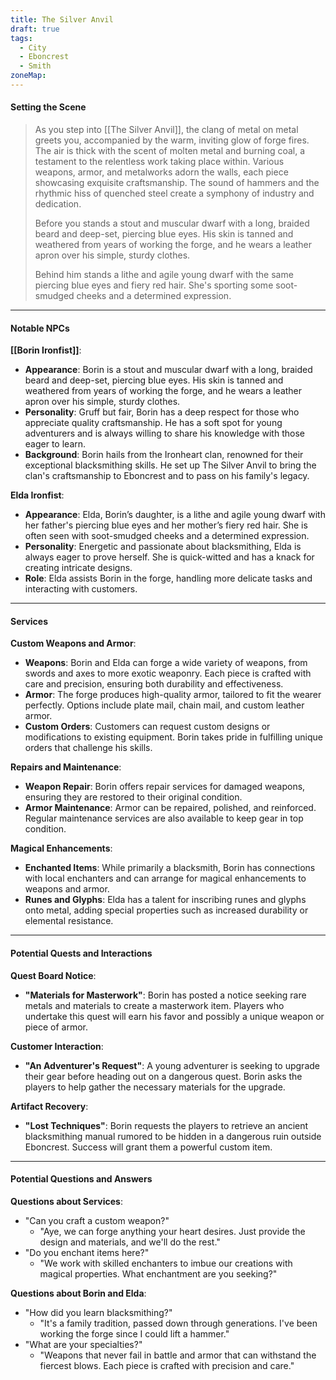 ```yaml
---
title: The Silver Anvil
draft: true
tags:
  - City
  - Eboncrest
  - Smith
zoneMap:
---
```

#### Setting the Scene

> As you step into [[The Silver Anvil]], the clang of metal on metal greets you, accompanied by the warm, inviting glow of forge fires. The air is thick with the scent of molten metal and burning coal, a testament to the relentless work taking place within. Various weapons, armor, and metalworks adorn the walls, each piece showcasing exquisite craftsmanship. The sound of hammers and the rhythmic hiss of quenched steel create a symphony of industry and dedication.
> 
> Before you stands a stout and muscular dwarf with a long, braided beard and deep-set, piercing blue eyes. His skin is tanned and weathered from years of working the forge, and he wears a leather apron over his simple, sturdy clothes.
> 
> Behind him stands a lithe and agile young dwarf with the same piercing blue eyes and fiery red hair. She's sporting some soot-smudged cheeks and a determined expression. 
> 

---

#### Notable NPCs

**[[Borin Ironfist]]**:
- **Appearance**: Borin is a stout and muscular dwarf with a long, braided beard and deep-set, piercing blue eyes. His skin is tanned and weathered from years of working the forge, and he wears a leather apron over his simple, sturdy clothes.
- **Personality**: Gruff but fair, Borin has a deep respect for those who appreciate quality craftsmanship. He has a soft spot for young adventurers and is always willing to share his knowledge with those eager to learn.
- **Background**: Borin hails from the Ironheart clan, renowned for their exceptional blacksmithing skills. He set up The Silver Anvil to bring the clan's craftsmanship to Eboncrest and to pass on his family's legacy.

**Elda Ironfist**:
- **Appearance**: Elda, Borin’s daughter, is a lithe and agile young dwarf with her father's piercing blue eyes and her mother’s fiery red hair. She is often seen with soot-smudged cheeks and a determined expression.
- **Personality**: Energetic and passionate about blacksmithing, Elda is always eager to prove herself. She is quick-witted and has a knack for creating intricate designs.
- **Role**: Elda assists Borin in the forge, handling more delicate tasks and interacting with customers.

---

#### Services

**Custom Weapons and Armor**:
- **Weapons**: Borin and Elda can forge a wide variety of weapons, from swords and axes to more exotic weaponry. Each piece is crafted with care and precision, ensuring both durability and effectiveness.
- **Armor**: The forge produces high-quality armor, tailored to fit the wearer perfectly. Options include plate mail, chain mail, and custom leather armor.
- **Custom Orders**: Customers can request custom designs or modifications to existing equipment. Borin takes pride in fulfilling unique orders that challenge his skills.

**Repairs and Maintenance**:
- **Weapon Repair**: Borin offers repair services for damaged weapons, ensuring they are restored to their original condition.
- **Armor Maintenance**: Armor can be repaired, polished, and reinforced. Regular maintenance services are also available to keep gear in top condition.

**Magical Enhancements**:
- **Enchanted Items**: While primarily a blacksmith, Borin has connections with local enchanters and can arrange for magical enhancements to weapons and armor.
- **Runes and Glyphs**: Elda has a talent for inscribing runes and glyphs onto metal, adding special properties such as increased durability or elemental resistance.

---

#### Potential Quests and Interactions

**Quest Board Notice**:
- **"Materials for Masterwork"**: Borin has posted a notice seeking rare metals and materials to create a masterwork item. Players who undertake this quest will earn his favor and possibly a unique weapon or piece of armor.

**Customer Interaction**:
- **"An Adventurer's Request"**: A young adventurer is seeking to upgrade their gear before heading out on a dangerous quest. Borin asks the players to help gather the necessary materials for the upgrade.

**Artifact Recovery**:
- **"Lost Techniques"**: Borin requests the players to retrieve an ancient blacksmithing manual rumored to be hidden in a dangerous ruin outside Eboncrest. Success will grant them a powerful custom item.

---

#### Potential Questions and Answers

**Questions about Services**:
- "Can you craft a custom weapon?"
  - "Aye, we can forge anything your heart desires. Just provide the design and materials, and we'll do the rest."
- "Do you enchant items here?"
  - "We work with skilled enchanters to imbue our creations with magical properties. What enchantment are you seeking?"

**Questions about Borin and Elda**:
- "How did you learn blacksmithing?"
  - "It's a family tradition, passed down through generations. I've been working the forge since I could lift a hammer."
- "What are your specialties?"
  - "Weapons that never fail in battle and armor that can withstand the fiercest blows. Each piece is crafted with precision and care."

